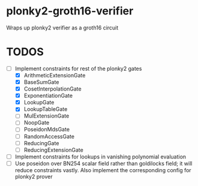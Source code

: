 # plonky2-groth16-verifier
Wraps up plonky2 verifier as a groth16 circuit

# TODOS
- [ ] Implement constraints for rest of the plonky2 gates
    - [x] ArithmeticExtensionGate
    - [x] BaseSumGate
    - [x] CosetInterpolationGate
    - [x] ExponentiationGate
    - [x] LookupGate
    - [x] LookupTableGate
    - [ ] MulExtensionGate
    - [ ] NoopGate
    - [ ] PoseidonMdsGate
    - [ ] RandomAccessGate
    - [ ] ReducingGate
    - [ ] ReducingExtensionGate
- [ ] Implement constraints for lookups in vanishing polynomial evaluation
- [ ] Use poseidon over BN254 scalar field rather than goldilocks field; it will reduce constraints vastly. Also implement the corresponding config for plonky2 prover
